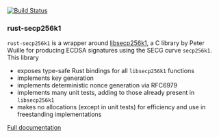 [![Build Status](https://dev.azure.com/mwc-project/MWC%20Project/_apis/build/status/mwcproject.rust-secp256k1-zkp?branchName=master)](https://dev.azure.com/mwc-project/MWC%20Project/_build/latest?definitionId=11&branchName=master)

### rust-secp256k1

`rust-secp256k1` is a wrapper around [libsecp256k1](https://github.com/bitcoin/secp256k1),
a C library by Peter Wuille for producing ECDSA signatures using the SECG curve
`secp256k1`. This library
* exposes type-safe Rust bindings for all `libsecp256k1` functions
* implements key generation
* implements deterministic nonce generation via RFC6979
* implements many unit tests, adding to those already present in `libsecp256k1`
* makes no allocations (except in unit tests) for efficiency and use in freestanding implementations

[Full documentation](https://www.wpsoftware.net/rustdoc/secp256k1/)
